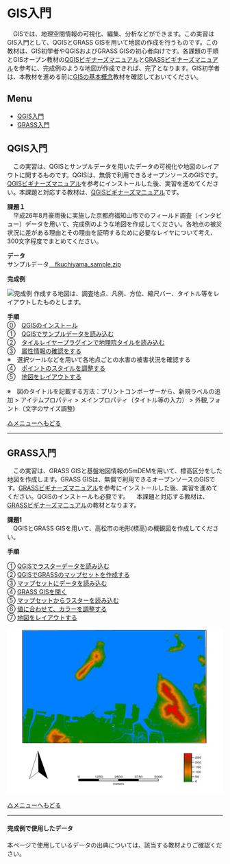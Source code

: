# GIS入門
　GISでは、地理空間情報の可視化、編集、分析などができます。この実習はGIS入門として、QGISとGRASS GISを用いて地図の作成を行うものです。この教材は、GIS初学者やQGISおよびGRASS GISの初心者向けです。各課題の手順とGISオープン教材の[QGISビギナーズマニュアル]と[GRASSビギナーズマニュアル]を参考に、完成例のような地図が作成できれば、完了となります。GIS初学者は、本教材を進める前に[GISの基本概念]教材を確認しておいてください。


**Menu**
--------
* [QGIS入門](#QGIS入門)
* [GRASS入門](#GRASS入門)

## <a name = "QGIS入門"></a>QGIS入門
　この実習は、QGISとサンプルデータを用いたデータの可視化や地図のレイアウトに関するものです。QGISは、無償で利用できるオープンソースのGISです。[QGISビギナーズマニュアル]を参考にインストールした後、実習を進めてください。本課題と対応する教材は、[QGISビギナーズマニュアル]です。

**課題１**  
　平成26年8月豪雨後に実施した京都府福知山市でのフィールド調査（インタビュー）データを用いて、完成例のような地図を作成してください。各地点の被災状況に差がある理由とその理由を証明するために必要なレイヤについて考え、300文字程度でまとめてください。

**データ**  
サンプルデータ[　fkuchiyama_sample.zip](https://github.com/yamauchi-inochu/demo/blob/master/GISオープン教材/実習課題/sample/fkuchiyama_sample.zip?raw=true)

**完成例**  

![完成例](pic/Q1.png)
作成する地図は、調査地点、凡例、方位、縮尺バー、タイトル等をレイアウトしたものとします。

**手順**  
⓪　[QGISのインストール](../../QGISビギナーズマニュアル/QGISビギナーズマニュアル.md#インストールする)  
①　[QGISでサンプルデータを読み込む](../../QGISビギナーズマニュアル/QGISビギナーズマニュアル.md#データの読み込み)  
②　[タイルレイヤープラグインで地理院タイルを読み込む](../../QGISビギナーズマニュアル/QGISビギナーズマニュアル.md#プラグイン)  
③　[属性情報の確認をする](../../QGISビギナーズマニュアル/QGISビギナーズマニュアル.md#属性テーブル)  
※　選択ツールなどを用いて各地点ごとの水害の被害状況を確認する  
④　[ポイントのスタイルを調整する](../../QGISビギナーズマニュアル/QGISビギナーズマニュアル.md#プロパティ)  
⑤　[地図をレイアウトする](../../QGISビギナーズマニュアル/QGISビギナーズマニュアル.md#地図のレイアウト)   

※　図のタイトルを記載する方法：プリントコンポーザーから、新規ラベルの追加 > アイテムプロパティ > メインプロパティ（タイトル等の入力） > 外観,フォント（文字のサイズ調整)  

[△メニューへもどる](GIS入門.md#menu)

------

## <a name = "GRASS入門"></a>GRASS入門
　この実習は、GRASS GISと基盤地図情報の5mDEMを用いて、標高区分をした地図を作成します。GRASS GISは、無償で利用できるオープンソースのGISです。[GRASSビギナーズマニュアル]を参考にインストールした後、実習を進めてください。QGISのインストールも必要です。
　本課題と対応する教材は、[GRASSビギナーズマニュアル]の教材となります。

**課題1**  
　QGISとGRASS GISを用いて、高松市の地形(標高)の概観図を作成してください。

**手順**  

① [QGISでラスターデータを読み込む](../../QGISビギナーズマニュアル/QGISビギナーズマニュアル.md#データの読み込み)  
② [QGISでGRASSのマップセットを作成する](../../GRASSビギナーズマニュアル/GRASSビギナーズマニュアル.md#qgisでマップセットの作成)  
③ [マップセットにデータを読み込む](../../GRASSビギナーズマニュアル/GRASSビギナーズマニュアル.md#データの読み込み)  
④ [GRASS GISを開く](../../GRASSビギナーズマニュアル/GRASSビギナーズマニュアル.md#マップセットをgrassで表示する)  
⑤ [マップセットからラスターを読み込む](../../GRASSビギナーズマニュアル/GRASSビギナーズマニュアル.md#マップセットからラスタデータを読み込む)  
⑥ [値に合わせて、カラーを調整する](../../GRASSビギナーズマニュアル/GRASSビギナーズマニュアル.md#ラスタデータの色分け)  
⑦ [地図をレイアウトする](../../GRASSビギナーズマニュアル/GRASSビギナーズマニュアル.md#レイアウト)

![完成例](pic/G1.png)

[△メニューへもどる]

-------------

#### 完成例で使用したデータ
本ページで使用しているデータの出典については、該当する教材よりご確認ください。

[△メニューへもどる]:GIS入門.md#menu

[作業メモ]:https://github.com/yamauchi-inochu/demo/blob/master/GISオープン教材/実習課題/作業メモ.md
[QGISビギナーズマニュアル]:../../QGISビギナーズマニュアル/QGISビギナーズマニュアル.md
[GRASSビギナーズマニュアル]:../../GRASSビギナーズマニュアル/GRASSビギナーズマニュアル.md
[GISの基本概念]:../../01_GISの基本概念/GISの基本概念.md
[既存データの地図データと属性データ]:../../07_既存データの地図データと属性データ/既存データの地図データと属性データ.md
[空間データ]:../../08_空間データ/空間データ.md
[空間データの結合・修正]:../../10_空間データの統合・修正/空間データの統合・修正.md
[視覚的伝達]:../../21_視覚的伝達/視覚的伝達.md
[政府統計局e-stat]:https://www.e-stat.go.jp/SG1/estat/eStatTopPortal.do
[国土数値情報]:http://nlftp.mlit.go.jp/ksj/
[基本的な空間解析]:../../11_基本的な空間解析/基本的な空間解析.md
[ネットワーク分析]:../../12_ネットワーク分析/ネットワーク分析.md
[領域分析]:../../13_領域分析/領域分析.md
[点データの分析]:../../14_点データの分析/点データの分析.md
[ラスタデータの分析]:../../15_ラスタデータの分析/ラスタデータの分析.md
[空間補間]:../../18_空間補間/空間補間.md
